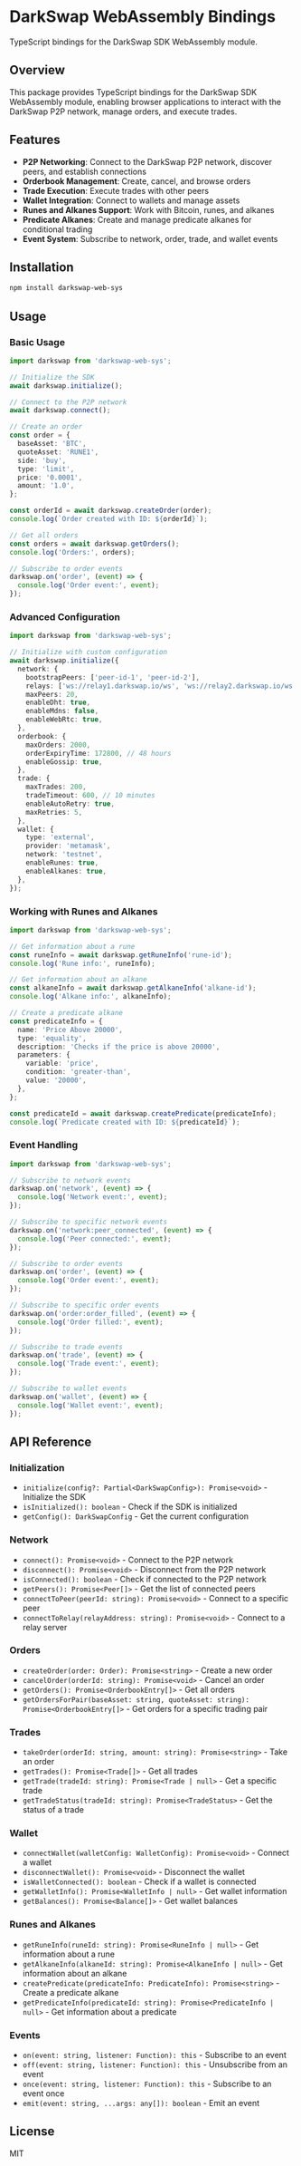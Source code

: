 # DarkSwap WebAssembly Bindings

TypeScript bindings for the DarkSwap SDK WebAssembly module.

## Overview

This package provides TypeScript bindings for the DarkSwap SDK WebAssembly module, enabling browser applications to interact with the DarkSwap P2P network, manage orders, and execute trades.

## Features

- **P2P Networking**: Connect to the DarkSwap P2P network, discover peers, and establish connections
- **Orderbook Management**: Create, cancel, and browse orders
- **Trade Execution**: Execute trades with other peers
- **Wallet Integration**: Connect to wallets and manage assets
- **Runes and Alkanes Support**: Work with Bitcoin, runes, and alkanes
- **Predicate Alkanes**: Create and manage predicate alkanes for conditional trading
- **Event System**: Subscribe to network, order, trade, and wallet events

## Installation

```bash
npm install darkswap-web-sys
```

## Usage

### Basic Usage

```typescript
import darkswap from 'darkswap-web-sys';

// Initialize the SDK
await darkswap.initialize();

// Connect to the P2P network
await darkswap.connect();

// Create an order
const order = {
  baseAsset: 'BTC',
  quoteAsset: 'RUNE1',
  side: 'buy',
  type: 'limit',
  price: '0.0001',
  amount: '1.0',
};

const orderId = await darkswap.createOrder(order);
console.log(`Order created with ID: ${orderId}`);

// Get all orders
const orders = await darkswap.getOrders();
console.log('Orders:', orders);

// Subscribe to order events
darkswap.on('order', (event) => {
  console.log('Order event:', event);
});
```

### Advanced Configuration

```typescript
import darkswap from 'darkswap-web-sys';

// Initialize with custom configuration
await darkswap.initialize({
  network: {
    bootstrapPeers: ['peer-id-1', 'peer-id-2'],
    relays: ['ws://relay1.darkswap.io/ws', 'ws://relay2.darkswap.io/ws'],
    maxPeers: 20,
    enableDht: true,
    enableMdns: false,
    enableWebRtc: true,
  },
  orderbook: {
    maxOrders: 2000,
    orderExpiryTime: 172800, // 48 hours
    enableGossip: true,
  },
  trade: {
    maxTrades: 200,
    tradeTimeout: 600, // 10 minutes
    enableAutoRetry: true,
    maxRetries: 5,
  },
  wallet: {
    type: 'external',
    provider: 'metamask',
    network: 'testnet',
    enableRunes: true,
    enableAlkanes: true,
  },
});
```

### Working with Runes and Alkanes

```typescript
import darkswap from 'darkswap-web-sys';

// Get information about a rune
const runeInfo = await darkswap.getRuneInfo('rune-id');
console.log('Rune info:', runeInfo);

// Get information about an alkane
const alkaneInfo = await darkswap.getAlkaneInfo('alkane-id');
console.log('Alkane info:', alkaneInfo);

// Create a predicate alkane
const predicateInfo = {
  name: 'Price Above 20000',
  type: 'equality',
  description: 'Checks if the price is above 20000',
  parameters: {
    variable: 'price',
    condition: 'greater-than',
    value: '20000',
  },
};

const predicateId = await darkswap.createPredicate(predicateInfo);
console.log(`Predicate created with ID: ${predicateId}`);
```

### Event Handling

```typescript
import darkswap from 'darkswap-web-sys';

// Subscribe to network events
darkswap.on('network', (event) => {
  console.log('Network event:', event);
});

// Subscribe to specific network events
darkswap.on('network:peer_connected', (event) => {
  console.log('Peer connected:', event);
});

// Subscribe to order events
darkswap.on('order', (event) => {
  console.log('Order event:', event);
});

// Subscribe to specific order events
darkswap.on('order:order_filled', (event) => {
  console.log('Order filled:', event);
});

// Subscribe to trade events
darkswap.on('trade', (event) => {
  console.log('Trade event:', event);
});

// Subscribe to wallet events
darkswap.on('wallet', (event) => {
  console.log('Wallet event:', event);
});
```

## API Reference

### Initialization

- `initialize(config?: Partial<DarkSwapConfig>): Promise<void>` - Initialize the SDK
- `isInitialized(): boolean` - Check if the SDK is initialized
- `getConfig(): DarkSwapConfig` - Get the current configuration

### Network

- `connect(): Promise<void>` - Connect to the P2P network
- `disconnect(): Promise<void>` - Disconnect from the P2P network
- `isConnected(): boolean` - Check if connected to the P2P network
- `getPeers(): Promise<Peer[]>` - Get the list of connected peers
- `connectToPeer(peerId: string): Promise<void>` - Connect to a specific peer
- `connectToRelay(relayAddress: string): Promise<void>` - Connect to a relay server

### Orders

- `createOrder(order: Order): Promise<string>` - Create a new order
- `cancelOrder(orderId: string): Promise<void>` - Cancel an order
- `getOrders(): Promise<OrderbookEntry[]>` - Get all orders
- `getOrdersForPair(baseAsset: string, quoteAsset: string): Promise<OrderbookEntry[]>` - Get orders for a specific trading pair

### Trades

- `takeOrder(orderId: string, amount: string): Promise<string>` - Take an order
- `getTrades(): Promise<Trade[]>` - Get all trades
- `getTrade(tradeId: string): Promise<Trade | null>` - Get a specific trade
- `getTradeStatus(tradeId: string): Promise<TradeStatus>` - Get the status of a trade

### Wallet

- `connectWallet(walletConfig: WalletConfig): Promise<void>` - Connect a wallet
- `disconnectWallet(): Promise<void>` - Disconnect the wallet
- `isWalletConnected(): boolean` - Check if a wallet is connected
- `getWalletInfo(): Promise<WalletInfo | null>` - Get wallet information
- `getBalances(): Promise<Balance[]>` - Get wallet balances

### Runes and Alkanes

- `getRuneInfo(runeId: string): Promise<RuneInfo | null>` - Get information about a rune
- `getAlkaneInfo(alkaneId: string): Promise<AlkaneInfo | null>` - Get information about an alkane
- `createPredicate(predicateInfo: PredicateInfo): Promise<string>` - Create a predicate alkane
- `getPredicateInfo(predicateId: string): Promise<PredicateInfo | null>` - Get information about a predicate

### Events

- `on(event: string, listener: Function): this` - Subscribe to an event
- `off(event: string, listener: Function): this` - Unsubscribe from an event
- `once(event: string, listener: Function): this` - Subscribe to an event once
- `emit(event: string, ...args: any[]): boolean` - Emit an event

## License

MIT